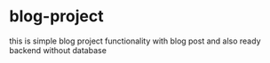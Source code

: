 # blog-project
this is simple blog project functionality with blog post and also ready backend without database 
